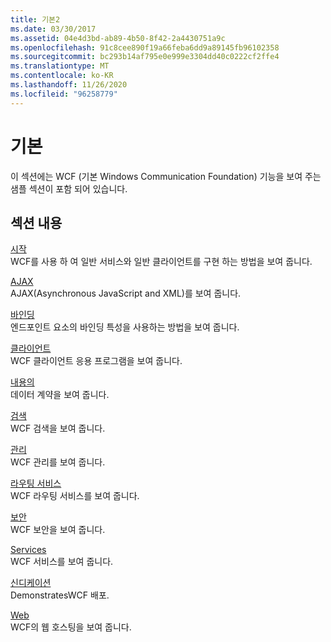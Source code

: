 ```yaml
---
title: 기본2
ms.date: 03/30/2017
ms.assetid: 04e4d3bd-ab89-4b50-8f42-2a4430751a9c
ms.openlocfilehash: 91c8cee890f19a66feba6dd9a89145fb96102358
ms.sourcegitcommit: bc293b14af795e0e999e3304dd40c0222cf2ffe4
ms.translationtype: MT
ms.contentlocale: ko-KR
ms.lasthandoff: 11/26/2020
ms.locfileid: "96258779"
---
```

# <a name="basic"></a>기본

이 섹션에는 WCF (기본 Windows Communication Foundation) 기능을 보여 주는 샘플 섹션이 포함 되어 있습니다.  
  
## <a name="in-this-section"></a>섹션 내용  

 [시작](getting-started-sample.md)  
 WCF를 사용 하 여 일반 서비스와 일반 클라이언트를 구현 하는 방법을 보여 줍니다.  
  
 [AJAX](ajax.md)  
 AJAX(Asynchronous JavaScript and XML)를 보여 줍니다.  
  
 [바인딩](binding.md)  
 엔드포인트 요소의 바인딩 특성을 사용하는 방법을 보여 줍니다.  
  
 [클라이언트](client.md)  
 WCF 클라이언트 응용 프로그램을 보여 줍니다.  
  
 [내용의](contract.md)  
 데이터 계약을 보여 줍니다.  
  
 [검색](discovery-samples.md)  
 WCF 검색을 보여 줍니다.  
  
 [관리](management.md)  
 WCF 관리를 보여 줍니다.  
  
 [라우팅 서비스](routing-services.md)  
 WCF 라우팅 서비스를 보여 줍니다.  
  
 [보안](security-in-wcf.md)  
 WCF 보안을 보여 줍니다.  
  
 [Services](services.md)  
 WCF 서비스를 보여 줍니다.  
  
 [신디케이션](syndication.md)  
 DemonstratesWCF 배포.  
  
 [Web](web.md)  
 WCF의 웹 호스팅을 보여 줍니다.
